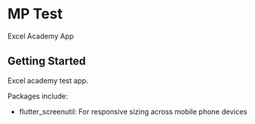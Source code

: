 # MP Test

Excel Academy App

## Getting Started

Excel academy test app.

Packages include:

- flutter_screenutil: For responsive sizing across mobile phone devices